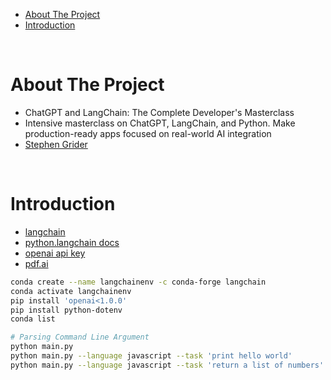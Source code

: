 - [About The Project](#about-the-project)
- [Introduction](#introduction)

&nbsp;

# About The Project

- ChatGPT and LangChain: The Complete Developer's Masterclass
- Intensive masterclass on ChatGPT, LangChain, and Python. Make production-ready apps focused on real-world AI integration
- [Stephen Grider](https://github.com/StephenGrider)

&nbsp;

# Introduction

- [langchain](https://github.com/langchain-ai/langchain)
- [python.langchain docs](https://python.langchain.com/docs/get_started/quickstart)
- [openai api key](https://platform.openai.com/api-keys)
- [pdf.ai](https://pdf.ai/)

```sh
conda create --name langchainenv -c conda-forge langchain
conda activate langchainenv
pip install 'openai<1.0.0'
pip install python-dotenv
conda list

# Parsing Command Line Argument
python main.py
python main.py --language javascript --task 'print hello world'
python main.py --language javascript --task 'return a list of numbers'
```

&nbsp;
